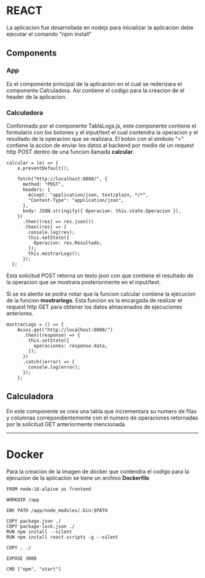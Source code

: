 # REACT
La aplicacion fue desarrollada en nodejs para inicializar la aplicacion debe ejecutar el comando "npm install"

## Components
### App
Es el componente principal de la aplicacion en el cual se rederizara el componente Calculadora. Así contiene el codigo para la creacion de el header de la aplicacion.

### Calculadora
Conformado por el componente TablaLogs.js, este componente contiene el formulario con los botones y el input/text el cual contendra la operacion y el resultado de la operacion que se realizara.
El boton con el simbolo "=" contiene la accion de enviar los datos al backend por medio de un request http POST dentro de una funcion llamada **calcular**. 

```
calcular = (e) => {
    e.preventDefault();

    fetch("http://localhost:8080/", {
      method: "POST",
      headers: {
        Accept: "application/json, text/plain, */*",
        "Content-Type": "application/json",
      },
      body: JSON.stringify({ Operacion: this.state.Operacion }),
    })
      .then((res) => res.json())
      .then((res) => {
        console.log(res);
        this.setState({
          Operacion: res.Resultado,
        });
        this.mostrarLogs();
      });
  };
```
Esta solicitud POST retorna un texto json con que contiene el resultado de la operacion que se mostrara posteriormente en el input/text.

Si se es atento se podra notar que la funcion calcular contiene la ejecucion de la funcion **mostrarlogs**. Esta funcion es la encargada de realizar el request http GET para obtener los datos almacenados de ejecuciones anteriores.

```
mostrarLogs = () => {
    Axios.get("http://localhost:8080/")
      .then((response) => {
        this.setState({
          operaciones: response.data,
        });
      })
      .catch((error) => {
        console.log(error);
      });
    };
```

## Calculadora
En este componente se crea una tabla que incrementara su numero de filas y columnas correpondientemente con el numero de operaciones retornadas por la solicitud GET anteriormente mencionada.

---
# Docker
Para la creacion de la imagen de docker que contendra el codigo para la ejecucion de la aplicacion se tiene un archivo **Dockerfile**

~~~
FROM node:18-alpine as frontend

WORKDIR /app

ENV PATH /app/node_modules/.bin:$PATH

COPY package.json ./
COPY package-lock.json ./
RUN npm install --silent
RUN npm install react-scripts -g --silent

COPY . ./

EXPOSE 3000

CMD ["npm", "start"]
~~~